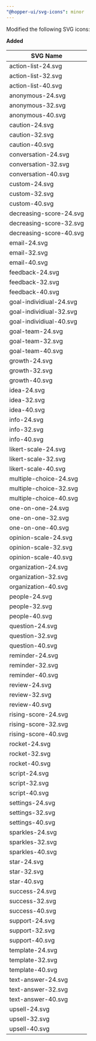 ```yaml
---
"@hopper-ui/svg-icons": minor
---
```


Modified the following SVG icons:

**Added**

| SVG Name                |
|-------------------------|
| action-list-24.svg      |
| action-list-32.svg      |
| action-list-40.svg      |
| anonymous-24.svg        |
| anonymous-32.svg        |
| anonymous-40.svg        |
| caution-24.svg          |
| caution-32.svg          |
| caution-40.svg          |
| conversation-24.svg     |
| conversation-32.svg     |
| conversation-40.svg     |
| custom-24.svg           |
| custom-32.svg           |
| custom-40.svg           |
| decreasing-score-24.svg |
| decreasing-score-32.svg |
| decreasing-score-40.svg |
| email-24.svg            |
| email-32.svg            |
| email-40.svg            |
| feedback-24.svg         |
| feedback-32.svg         |
| feedback-40.svg         |
| goal-individiual-24.svg |
| goal-individiual-32.svg |
| goal-individiual-40.svg |
| goal-team-24.svg        |
| goal-team-32.svg        |
| goal-team-40.svg        |
| growth-24.svg           |
| growth-32.svg           |
| growth-40.svg           |
| idea-24.svg             |
| idea-32.svg             |
| idea-40.svg             |
| info-24.svg             |
| info-32.svg             |
| info-40.svg             |
| likert-scale-24.svg     |
| likert-scale-32.svg     |
| likert-scale-40.svg     |
| multiple-choice-24.svg  |
| multiple-choice-32.svg  |
| multiple-choice-40.svg  |
| one-on-one-24.svg       |
| one-on-one-32.svg       |
| one-on-one-40.svg       |
| opinion-scale-24.svg    |
| opinion-scale-32.svg    |
| opinion-scale-40.svg    |
| organization-24.svg     |
| organization-32.svg     |
| organization-40.svg     |
| people-24.svg           |
| people-32.svg           |
| people-40.svg           |
| question-24.svg         |
| question-32.svg         |
| question-40.svg         |
| reminder-24.svg         |
| reminder-32.svg         |
| reminder-40.svg         |
| review-24.svg           |
| review-32.svg           |
| review-40.svg           |
| rising-score-24.svg     |
| rising-score-32.svg     |
| rising-score-40.svg     |
| rocket-24.svg           |
| rocket-32.svg           |
| rocket-40.svg           |
| script-24.svg           |
| script-32.svg           |
| script-40.svg           |
| settings-24.svg         |
| settings-32.svg         |
| settings-40.svg         |
| sparkles-24.svg         |
| sparkles-32.svg         |
| sparkles-40.svg         |
| star-24.svg             |
| star-32.svg             |
| star-40.svg             |
| success-24.svg          |
| success-32.svg          |
| success-40.svg          |
| support-24.svg          |
| support-32.svg          |
| support-40.svg          |
| template-24.svg         |
| template-32.svg         |
| template-40.svg         |
| text-answer-24.svg      |
| text-answer-32.svg      |
| text-answer-40.svg      |
| upsell-24.svg           |
| upsell-32.svg           |
| upsell-40.svg           |

